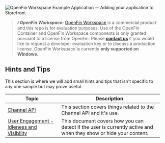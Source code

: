 ![OpenFin Workspace Example Application -- Adding your application to Storefront](../../assets/OpenFin-Workspace-Starter.png)

> **_:information_source: OpenFin Workspace:_** [OpenFin Workspace](https://www.openfin.co/workspace/) is a commercial product and this repo is for evaluation purposes. Use of the OpenFin Container and OpenFin Workspace components is only granted pursuant to a license from OpenFin. Please [**contact us**](https://www.openfin.co/workspace/poc/) if you would like to request a developer evaluation key or to discuss a production license.
> OpenFin Workspace is currently **only supported on Windows**.

## Hints and Tips

This section is where we will add small hints and tips that isn't specific to any one sample but may prove useful.

| Topic                                                                      | Description                                                                                                      |
| -------------------------------------------------------------------------- | ---------------------------------------------------------------------------------------------------------------- |
| [Channel API](./docs/channel-api)                                          | This section covers things related to the Channel API and it's use.                                              |
| [User Engagement - Idleness and Visibility](./docs/visible-idle-detection) | This document covers how you can detect if the user is currently active and when they show or hide your content. |
